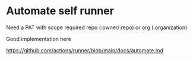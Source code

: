 # Automate self runner

Need a PAT with scope required  repo (:owner/:repo) or org (:organization)

Good implementation here

https://github.com/actions/runner/blob/main/docs/automate.md